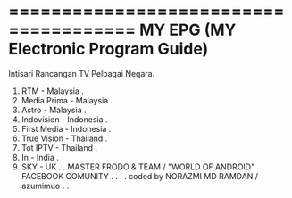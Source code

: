 ======================================
 MY EPG (MY Electronic Program Guide) 
======================================

Intisari Rancangan TV Pelbagai Negara.

1)  RTM           - Malaysia
.
2)  Media Prima   - Malaysia
.
3)  Astro         - Malaysia
.
4)  Indovision    - Indonesia
.
5)  First Media   - Indonesia
.
6)  True Vision   - Thailand
.
7)  Tot IPTV      - Thailand
.
8)  In            - India
.
9)  SKY           - UK
.
.
MASTER FRODO & TEAM / "WORLD OF ANDROID" FACEBOOK COMUNITY
.
.
.
.
coded by NORAZMI MD RAMDAN / azumimuo
.
.
